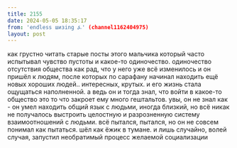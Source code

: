 ```yaml
---
title: 2155
date: 2024-05-05 18:35:17
from: 'endless шизing ⍼' (channel1162404975)
layout: post
---
```


как грустно читать старые посты этого мальчика который часто испытывал чувство пустоты и какое-то одиночество. одиночество отсутствия общества
как рад, что у него уже всё изменилось и он пришёл к людям, после которых по сарафану начинал находить ещё новых хороших людей.. интересных, крутых. и его жизнь стала ощущаться наполненной. а ведь он и тогда знал, что войти в какое-то общество это то что закроет ему много гештальтов. увы, он не знал как - он умел находить общий язык с людьми, иногда близкий, но всё никак не получалось выстроить целостную и разрозненную систему взаимоотношений с людьми. всё пытался, пытался, но он не совсем понимал как пытаться. шёл как ёжик в тумане. и лишь случайно, волей случая, запустил необратимый процесс желаемой социализации
